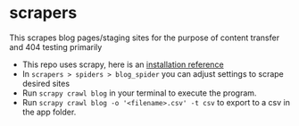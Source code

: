 # scrapers
This scrapes blog pages/staging sites for the purpose of content transfer and 404 testing primarily

- This repo uses scrapy, here is an [installation reference](https://doc.scrapy.org/en/latest/intro/install.html#mac-os-x)
- In `scrapers > spiders > blog_spider` you can adjust settings to scrape desired sites
- Run `scrapy crawl blog` in your terminal to execute the program.
- Run `scrapy crawl blog -o '<filename>.csv' -t csv` to export to a csv in the app folder.
